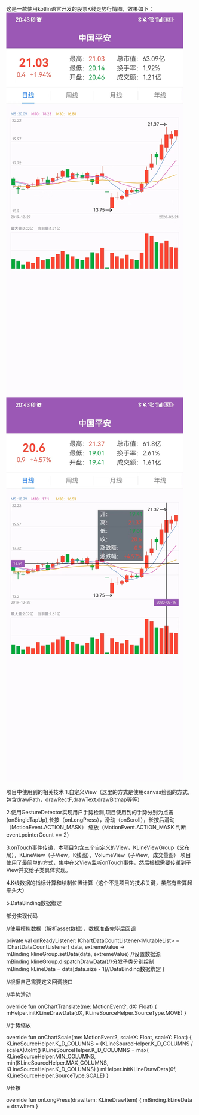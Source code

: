 这是一款使用kotlin语言开发的股票K线走势行情图，效果如下：
![image](https://github.com/huangfangjing/KLine/blob/master/show1.jpg)  ![image](https://github.com/huangfangjing/KLine/blob/master/show2.jpg)

项目中使用到的相关技术
1.自定义View（这里的方式是使用canvas绘图的方式，包含drawPath，drawRectF,drawText.drawBitmap等等）

2.使用GestureDetector实现用户手势检测,项目使用到的手势分别为点击(onSingleTapUp),长按（onLongPress），滑动（onScroll），长按后滑动（MotionEvent.ACTION_MASK）
  缩放（MotionEvent.ACTION_MASK 判断event.pointerCount == 2）
  
3.onTouch事件传递，本项目包含三个自定义的View，KLineViewGroup（父布局），KLineView（子View，K线图），VolumeView（子View，成交量图）
  项目使用了最简单的方式，集中在父View监听onTouch事件，然后根据需要传递到子View并交给子类具体实现。
  
4.K线数据的指标计算和绘制位置计算（这个不是项目的技术关键，虽然有些算起来头大）

5.DataBinding数据绑定

部分实现代码

//使用模拟数据（解析asset数据），数据准备完毕后回调

private val onReadyListener: IChartDataCountListener<MutableList<KLineDrawItem>> =
        IChartDataCountListener{ data, extremeValue ->
            mBinding.klineGroup.setData(data, extremeValue) //设置数据源
            mBinding.klineGroup.dispatchDrawData()//分发子类分别绘制
            mBinding.kLineData = data[data.size - 1]//DataBinding数据绑定
        }

 //根据自己需要定义回调接口

//手势滑动

override fun onChartTranslate(me: MotionEvent?, dX: Float) {
        mHelper.initKLineDrawData(dX, KLineSourceHelper.SourceType.MOVE)
        }

 //手势缩放   
 
override fun onChartScale(me: MotionEvent?, scaleX: Float, scaleY: Float) {
        KLineSourceHelper.K_D_COLUMNS = (KLineSourceHelper.K_D_COLUMNS / scaleX).toInt()
        KLineSourceHelper.K_D_COLUMNS =
            max(
                KLineSourceHelper.MIN_COLUMNS,
                min(KLineSourceHelper.MAX_COLUMNS, KLineSourceHelper.K_D_COLUMNS)
            )
        mHelper.initKLineDrawData(0f, KLineSourceHelper.SourceType.SCALE)
    }

//长按

override fun onLongPress(drawItem: KLineDrawItem) {
        mBinding.kLineData = drawItem
    }
